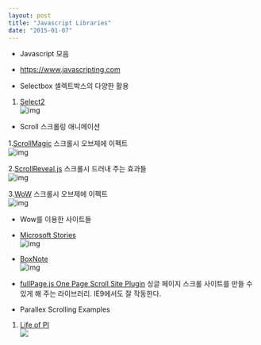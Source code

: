 ```yaml
---
layout: post
title: "Javascript Libraries"
date: "2015-01-07"
---
```


- Javascript 모음
- https://www.javascripting.com


- Selectbox 셀렉트박스의 다양한 활용

1. [Select2](https://github.com/ivaynberg/select2)  
![img](http://kmyh.kr/markdown_images/Select2_3.5.2_2014-12-02_22-27-21.png)


- Scroll 스크롤링 애니메이션

1.[ScrollMagic](http://janpaepke.github.io/ScrollMagic/) 스크롤시 오브제에 이펙트  
![img](http://kmyh.kr/markdown_images/ScrollMagic_-_Demo_2014-12-02_22-28-35.png)

2.[ScrollReveal.js](http://scrollrevealjs.org) 스크롤시 드러내 주는 효과들  
![img](http://kmyh.kr/markdown_images/scrollReveal.js__Easily_reveal_elements_as_they_enter_the_viewport._2014-12-02_22-29-18.png)  

3.[WoW](http://mynameismatthieu.com/WOW) 스크롤시 오브제에 이펙트  
![img](http://kmyh.kr/markdown_images/WOW.js_-_Reveal_Animations_When_You_Scroll._Very_Animate.css_Friend._2014-12-02_22-29-54.png)  
- Wow를 이용한 사이트들
- [Microsoft Stories](http://news.microsoft.com/stories/garage/index.html)  
![img](http://kmyh.kr/markdown_images/Welcome_to_the_Garage_Microsofts_after-hours_idea_factory_2014-12-02_22-25-36.png)
- [BoxNote](https://www.box.com/notes/)  
![img](http://kmyh.kr/markdown_images/Box_Notes_2014-12-02_22-24-04.png)
- [fullPage.js One Page Scroll Site Plugin](http://alvarotrigo.com/fullPage) 싱글 페이지 스크롤 사이트를 만들 수 있게 해 주는 라이브러리. IE9에서도 잘 작동한다.

- Parallex Scrolling Examples
1. [Life of PI](http://journey.lifeofpimovie.com/)  
![](http://kmyh.kr/markdown_images/Pis_Epic_Journey_-_LIFE_OF_PI_on_Digital_HD__Watch_Full_Movie_Online_or_Download_Now_2014-12-22_23-29-48.jpg)
